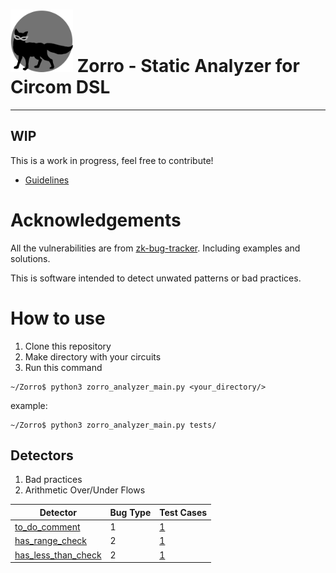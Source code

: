 <!-- ![alt text](logo/logo.png =100) -->


# <img src="logo/Diseño sin título(2).png" width="100"> Zorro - Static Analyzer for Circom DSL
------------

## WIP

This is a work in progress, feel free to contribute!
- [Guidelines](Guidelines/guidelines.md)


# Acknowledgements

All the vulnerabilities are from [zk-bug-tracker](https://github.com/0xPARC/zk-bug-tracker). Including examples and solutions.

This is software intended to detect unwated patterns or bad practices.

# How to use

1. Clone this repository
2. Make directory with your circuits
3. Run this command

```code
~/Zorro$ python3 zorro_analyzer_main.py <your_directory/>
```

example:
```code
~/Zorro$ python3 zorro_analyzer_main.py tests/
```

## Detectors
1. Bad practices
2. Arithmetic Over/Under Flows


| Detector | Bug Type | Test Cases |
-----------|----------|------------| 
| [to_do_comment](detectors/to_do_comment.py) | 1 | [1](tests/product_proof.circom) |
| [has_range_check](detectors/has_range_check.py) | 2 | [1](tests/insecure_substraction.circom) |
| [has_less_than_check](detectors/has_less_than_check.py) | 2 | [1](tests/has_range_but_no_less.circom) |